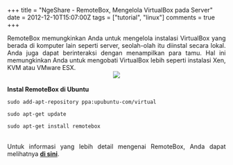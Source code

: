 +++
title = "NgeShare - RemoteBox, Mengelola VirtualBox pada Server"
date = 2012-12-10T15:07:00Z
tags = ["tutorial", "linux"]
comments = true
+++

<div style="text-align: justify;">RemoteBox memungkinkan Anda untuk mengelola instalasi VirtualBox yang berada di komputer lain seperti server, seolah-olah itu diinstal secara lokal. Anda juga dapat berinteraksi dengan menampilkan para tamu. Hal ini memungkinkan Anda untuk mengobati VirtualBox lebih seperti instalasi Xen, KVM atau VMware ESX.<br />
<center><img border="0" data-original-height="480" data-original-width="600" src="https://3.bp.blogspot.com/-_yCv39vjzd8/W--NP1Rc7nI/AAAAAAAAScg/rr0_LxmFdo0NIYbg-c7WSPoUXchl0TImACLcBGAs/s1600/remotebox.jpg" /></center><br />
<b>Instal RemoteBox di Ubuntu</b><br />
<pre><code>sudo add-apt-repository ppa:upubuntu-com/virtual<br /><br />sudo apt-get update<br /><br />sudo apt-get install remotebox</code></pre><br />
Untuk informasi yang lebih detail mengenai RemoteBox, Anda dapat melihatnya <b><a href="http://remotebox.knobgoblin.org.uk/documentation.cgi">di sini</a></b>.</div>
